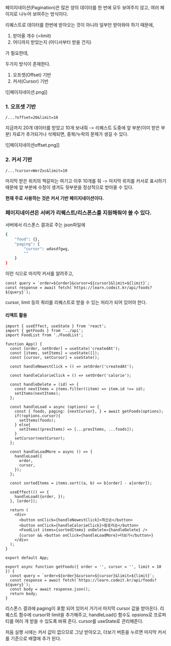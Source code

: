페이지네이션(Pagination)은 많은 양의 데이터를 한 번에 모두 보여주지 않고, 여러 페이지로 나누어 보여주는 방식이다.

리퀘스트로 데이터를 한번에 받아오는 것이 아니라 일부만 받아와야 하기 때문에,

1) 받아올 개수 (=limit)
2) 어디까지 받았는지 (어디서부터 받을 건지)

가 필요한데,

두가지 방식이 존재한다.

1. 오프셋(Offset) 기반
2. 커서(Cursor) 기반


![[페이지네이션.png]]

### 1. 오프셋 기반

	/...?offset=20&limit=10

지금까지 20개 데이터를 받았고 10개 보내줘
-> 리퀘스트 도중에 앞 부분(이미 받은 부분) 자료가 추가되거나 삭제되면, 중복/누락의 문제가 생길 수 있다.

![[페이지네이션offset.png]]

### 2. 커서 기반

	/...?cursor=WerZxc&limit=10
	

마지막 받은 위치의 책갈피는 여기고 이후 10개를 줘
-> 마지막 위치를 커서로 표시하기 때문에 앞 부분에 수정이 생겨도 뒷부분을 정상적으로 받아올 수 있다.

**현재 주로 사용하는 것은 커서 기반 페이지네이션이다.**

### 페이지네이션은 서버가 리퀘스트/리스폰스를 지원해줘야 쓸 수 있다.

서버에서 리스폰스 결과로 주는 json파일에
```bash
{
	"food": {},
	"paging": {
		"cursor": wdasdfgwg,
		""
	}
}
```
이런 식으로 마지막 커서를 알려주고,
```JSX
const query = `order=${order}&cursor=${cursor}&limit=${limit}`;
const response = await fetch(`https://learn.codeit.kr/api/foods?${query}`);
```
cursor, limit 등의 쿼리를 리퀘스트로 받을 수 있는 처리가 되어 있어야 한다.

#### 리액트 활용

```JSX
import { useEffect, useState } from 'react';
import { getFoods } from '../api';
import FoodList from './FoodList';

function App() {
  const [order, setOrder] = useState('createdAt');
  const [items, setItems] = useState([]);
  const [cursor, setCursor] = useState();

  const handleNewestClick = () => setOrder('createdAt');

  const handleCalorieClick = () => setOrder('calorie');

  const handleDelete = (id) => {
    const nextItems = items.filter((item) => item.id !== id);
    setItems(nextItems);
  };
  
  const handleLoad = async (options) => {
    const { foods, paging: {nextCursor}, } = await getFoods(options);
    if(!options.cursor){
      setItems(foods);
    } else{
      setItems((prevItems) => [...prevItems, ...foods]);
    }
    setCursor(nextCursor);
  };

  const handleLoadMore = async () => {
    handleLoad({
      order,
      cursor,
    });
  };

  const sortedItems = items.sort((a, b) => b[order] - a[order]);

  useEffect(() => {
    handleLoad({order, });
  }, [order]);

  return (
    <div>
      <button onClick={handleNewestClick}>최신순</button>
      <button onClick={handleCalorieClick}>칼로리순</button>
      <FoodList items={sortedItems} onDelete={handleDelete} />
      {cursor && <button onClick={handleLoadMore}>더보기</button>}
    </div>
  );
}

export default App;
```

```JSX
export async function getFoods({ order = '', cursor = '', limit = 10 }) {
  const query = `order=${order}&cursor=${cursor}&limit=${limit}`;
  const response = await fetch(`https://learn.codeit.kr/api/foods?${query}`);
  const body = await response.json();
  return body;
}
```

리스폰스 결과에 paging이 포함 되어 있어서 거기서 마지막 cursor 값을 받아온다.
리퀘스트 함수에 cursor와 limit을 추가해주고,
handleLoad() 함수도 opsions로 프로퍼티를 여러 개 받을 수 있도록 바꿔 준다.
cursor를 useState로 관리해준다.

처음 실행 시에는 커서 값이 없으므로 그냥 받아오고,
더보기 버튼을 누르면 마지막 커서를 기준으로 배열에 추가 된다.